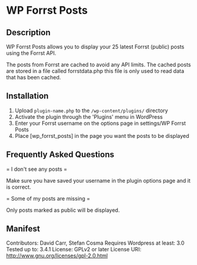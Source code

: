 WP Forrst Posts
======

Description
------
WP Forrst Posts allows you to display your 25 latest Forrst (public) posts using the Forrst API. 

The posts from Forrst are cached to avoid any API limits. The cached posts are stored in a file called forrstdata.php this file is only used to read data that has been cached.

Installation
------
1. Upload `plugin-name.php` to the `/wp-content/plugins/` directory
2. Activate the plugin through the 'Plugins' menu in WordPress
3. Enter your Forrst username on the options page in settings/WP Forrst Posts
4. Place [wp_forrst_posts] in the page you want the posts to be displayed

Frequently Asked Questions
------
= I don't see any posts =

Make sure you have saved your username in the plugin options page and it is correct.

= Some of my posts are missing =

Only posts marked as public will be displayed. 

Manifest
------
Contributors: David Carr, Stefan Cosma
Requires Wordpress at least: 3.0
Tested up to: 3.4.1
License: GPLv2 or later
License URI: http://www.gnu.org/licenses/gpl-2.0.html